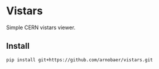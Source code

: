 # Vistars

Simple CERN vistars viewer.

## Install

```bash
pip install git+https://github.com/arnobaer/vistars.git
```
